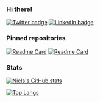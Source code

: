 ### Hi there!

[![Twitter badge](https://img.shields.io/badge/Twitter-Profile-informational?style=flat&logo=twitter&logoColor=white&color=1CA2F1)](https://twitter.com/_nclaes_)
[![LinkedIn badge](https://img.shields.io/badge/LinkedIn-Profile-informational?style=flat&logo=linkedin&logoColor=white&color=0D76A8)](https://www.linkedin.com/in/niels-claes/)

### Pinned repositories
[![Readme Card](https://github-readme-stats.vercel.app/api/pin/?username=n-claes&repo=legolas)](https://github.com/n-claes/legolas)
[![Readme Card](https://github-readme-stats.vercel.app/api/pin/?username=amrvac&repo=amrvac)](https://github.com/amrvac/amrvac)


### Stats
[![Niels's GitHub stats](https://github-readme-stats.vercel.app/api?username=n-claes&show_icons=true&include_all_commits=true&custom_title=Niels'%20GitHub%20Stats)](https://github.com/anuraghazra/github-readme-stats)

[![Top Langs](https://github-readme-stats.vercel.app/api/top-langs/?username=n-claes&hide=html,jupyter%20notebook,tex)](https://github.com/anuraghazra/github-readme-stats)
